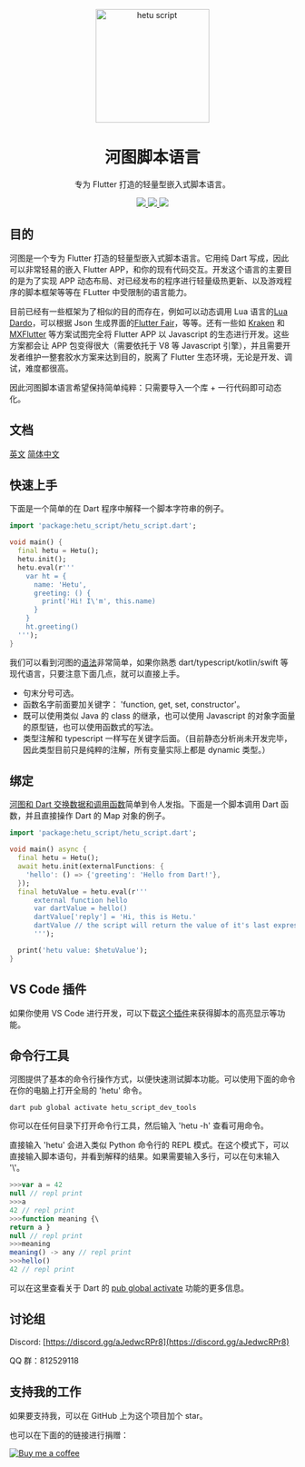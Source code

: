 <p align="center">
  <a href="https://hetu.dev">
    <img alt="hetu script" width="200px" src="https://hetu.dev/image/hetu-logo-large.png">
  </a>
  <h1 align="center">河图脚本语言</h1>
</p>

<p align="center">
专为 Flutter 打造的轻量型嵌入式脚本语言。
</p>

<p align="center">
  <a title="Pub" href="https://pub.dev/packages/hetu_script" >
    <img src="https://img.shields.io/pub/v/hetu_script" />
  </a>
  <a title="VSCode Extension" href="https://marketplace.visualstudio.com/items?itemName=hetu-script.hetuscript" >
    <img src="https://img.shields.io/badge/vscode--market-version.0.0.14-blue" />
  </a>
  <a title="Discord" href="https://discord.gg/aJedwcRPr8" >
    <img src="https://img.shields.io/discord/829269197727989760" />
  </a>
</p>

## 目的

河图是一个专为 Flutter 打造的轻量型嵌入式脚本语言。它用纯 Dart 写成，因此可以非常轻易的嵌入 Flutter APP，和你的现有代码交互。开发这个语言的主要目的是为了实现 APP 动态布局、对已经发布的程序进行轻量级热更新、以及游戏程序的脚本框架等等在 FLutter 中受限制的语言能力。

目前已经有一些框架为了相似的目的而存在，例如可以动态调用 Lua 语言的[Lua Dardo](https://pub.dev/packages/lua_dardo)，可以根据 Json 生成界面的[Flutter Fair](https://fair.58.com/zh/)，等等。还有一些如 [Kraken](https://openkraken.com/) 和 [MXFlutter](https://github.com/tencent/mxflutter) 等方案试图完全将 Flutter APP 以 Javascript 的生态进行开发。这些方案都会让 APP 包变得很大（需要依托于 V8 等 Javascript 引擎），并且需要开发者维护一整套胶水方案来达到目的，脱离了 Flutter 生态环境，无论是开发、调试，难度都很高。

因此河图脚本语言希望保持简单纯粹：只需要导入一个库 + 一行代码即可动态化。

## 文档

[英文](https://hetu.dev/docs/en-US/) [简体中文](https://hetu.dev/docs/zh-Hans/)

## 快速上手

下面是一个简单的在 Dart 程序中解释一个脚本字符串的例子。

```dart
import 'package:hetu_script/hetu_script.dart';

void main() {
  final hetu = Hetu();
  hetu.init();
  hetu.eval(r'''
    var ht = {
      name: 'Hetu',
      greeting: () {
        print('Hi! I\'m', this.name)
      }
    }
    ht.greeting()
  ''');
}
```

我们可以看到河图的[语法](https://hetu.dev/docs/zh-Hans/grammar/)非常简单，如果你熟悉 dart/typescript/kotlin/swift 等现代语言，只要注意下面几点，就可以直接上手。

- 句末分号可选。
- 函数名字前面要加关键字： 'function, get, set, constructor'。
- 既可以使用类似 Java 的 class 的继承，也可以使用 Javascript 的对象字面量的原型链，也可以使用函数式的写法。
- 类型注解和 typescript 一样写在关键字后面。（目前静态分析尚未开发完毕，因此类型目前只是纯粹的注解，所有变量实际上都是 dynamic 类型。）

## 绑定

[河图和 Dart 交换数据和调用函数](https://hetu.dev/docs/zh-Hans/guide/binding/)简单到令人发指。下面是一个脚本调用 Dart 函数，并且直接操作 Dart 的 Map 对象的例子。

```dart
import 'package:hetu_script/hetu_script.dart';

void main() async {
  final hetu = Hetu();
  await hetu.init(externalFunctions: {
    'hello': () => {'greeting': 'Hello from Dart!'},
  });
  final hetuValue = hetu.eval(r'''
      external function hello
      var dartValue = hello()
      dartValue['reply'] = 'Hi, this is Hetu.'
      dartValue // the script will return the value of it's last expression
      ''');

  print('hetu value: $hetuValue');
}
```

## VS Code 插件

如果你使用 VS Code 进行开发，可以下载[这个插件](https://marketplace.visualstudio.com/items?itemName=hetu-script.hetuscript)来获得脚本的高亮显示等功能。

## 命令行工具

河图提供了基本的命令行操作方式，以便快速测试脚本功能。可以使用下面的命令在你的电脑上打开全局的 'hetu' 命令。

```
dart pub global activate hetu_script_dev_tools
```

你可以在任何目录下打开命令行工具，然后输入 'hetu -h' 查看可用命令。

直接输入 'hetu' 会进入类似 Python 命令行的 REPL 模式。在这个模式下，可以直接输入脚本语句，并看到解释的结果。如果需要输入多行，可以在句末输入 '\\'。

```typescript
>>>var a = 42
null // repl print
>>>a
42 // repl print
>>>function meaning {\
return a }
null // repl print
>>>meaning
meaning() -> any // repl print
>>>hello()
42 // repl print
```

可以在这里查看关于 Dart 的 [pub global activate](https://dart.dev/tools/pub/cmd/pub-global) 功能的更多信息。

## 讨论组

Discord: [https://discord.gg/aJedwcRPr8](https://discord.gg/aJedwcRPr8)

QQ 群：812529118

## 支持我的工作

如果要支持我，可以在 GitHub 上为这个项目加个 star。

也可以在下面的的链接进行捐赠：

[![Buy me a coffee](https://hetu.dev/image/buy_me_a_coffee_small.png)](https://www.buymeacoffee.com/chengfubeiming)
